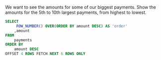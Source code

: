We want to see the amounts for some of our biggest payments. Show the amounts for the 5th to 10th largest payments, from highest to lowest.
```sql
SELECT
     ROW_NUMBER() OVER(ORDER BY amount DESC) AS 'order'
    ,amount
FROM
    payments
ORDER BY
    amount DESC
OFFSET 4 ROWS FETCH NEXT 6 ROWS ONLY
```
